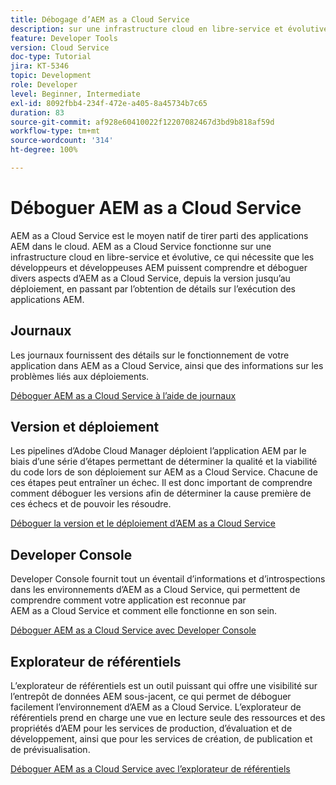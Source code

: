 ```yaml
---
title: Débogage d’AEM as a Cloud Service
description: sur une infrastructure cloud en libre-service et évolutive, ce qui nécessite que les développeurs et développeuses AEM puissent comprendre et déboguer divers aspects d’AEM as a Cloud Service, depuis la version jusqu’au déploiement, en passant par l’obtention de détails sur l’exécution des applications AEM.
feature: Developer Tools
version: Cloud Service
doc-type: Tutorial
jira: KT-5346
topic: Development
role: Developer
level: Beginner, Intermediate
exl-id: 8092fbb4-234f-472e-a405-8a45734b7c65
duration: 83
source-git-commit: af928e60410022f12207082467d3bd9b818af59d
workflow-type: tm+mt
source-wordcount: '314'
ht-degree: 100%

---
```


# Déboguer AEM as a Cloud Service

AEM as a Cloud Service est le moyen natif de tirer parti des applications AEM dans le cloud. AEM as a Cloud Service fonctionne sur une infrastructure cloud en libre-service et évolutive, ce qui nécessite que les développeurs et développeuses AEM puissent comprendre et déboguer divers aspects d’AEM as a Cloud Service, depuis la version jusqu’au déploiement, en passant par l’obtention de détails sur l’exécution des applications AEM.

## Journaux

Les journaux fournissent des détails sur le fonctionnement de votre application dans AEM as a Cloud Service, ainsi que des informations sur les problèmes liés aux déploiements.

[Déboguer AEM as a Cloud Service à l’aide de journaux](./logs.md)

## Version et déploiement

Les pipelines d’Adobe Cloud Manager déploient l’application AEM par le biais d’une série d’étapes permettant de déterminer la qualité et la viabilité du code lors de son déploiement sur AEM as a Cloud Service. Chacune de ces étapes peut entraîner un échec. Il est donc important de comprendre comment déboguer les versions afin de déterminer la cause première de ces échecs et de pouvoir les résoudre.

[Déboguer la version et le déploiement d’AEM as a Cloud Service](./build-and-deployment.md)

## Developer Console

Developer Console fournit tout un éventail d’informations et d’introspections dans les environnements d’AEM as a Cloud Service, qui permettent de comprendre comment votre application est reconnue par AEM as a Cloud Service et comment elle fonctionne en son sein.

[Déboguer AEM as a Cloud Service avec Developer Console](./developer-console.md)

## Explorateur de référentiels

L’explorateur de référentiels est un outil puissant qui offre une visibilité sur l’entrepôt de données AEM sous-jacent, ce qui permet de déboguer facilement l’environnement d’AEM as a Cloud Service. L’explorateur de référentiels prend en charge une vue en lecture seule des ressources et des propriétés d’AEM pour les services de production, d’évaluation et de développement, ainsi que pour les services de création, de publication et de prévisualisation.

[Déboguer AEM as a Cloud Service avec l’explorateur de référentiels](./repository-browser.md)

